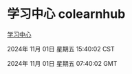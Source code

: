 # 学习中心 colearnhub
[学习中心](http://219.139.197.74:56308/colearnhub/)

2024年 11月 01日 星期五 15:40:02 CST

2024年 11月 01日 星期五 07:40:02 GMT
